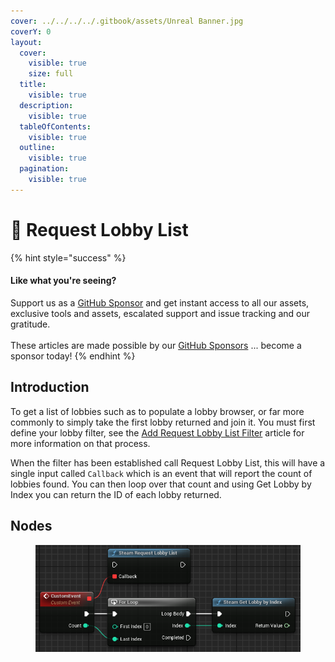 ```yaml
---
cover: ../../../../.gitbook/assets/Unreal Banner.jpg
coverY: 0
layout:
  cover:
    visible: true
    size: full
  title:
    visible: true
  description:
    visible: true
  tableOfContents:
    visible: true
  outline:
    visible: true
  pagination:
    visible: true
---
```


# 🔵 Request Lobby List

{% hint style="success" %}
#### Like what you're seeing?

Support us as a [GitHub Sponsor](../../../../become-a-sponsor/) and get instant access to all our assets, exclusive tools and assets, escalated support and issue tracking and our gratitude.\
\
These articles are made possible by our [GitHub Sponsors](../../../../become-a-sponsor/) ... become a sponsor today!
{% endhint %}

## Introduction

To get a list of lobbies such as to populate a lobby browser, or far more commonly to simply take the first lobby returned and join it. You must first define your lobby filter, see the [Add Request Lobby List Filter](add-request-lobby-list-filter.md) article for more information on that process.&#x20;

When the filter has been established call Request Lobby List, this will have a single input called `Callback` which is an event that will report the count of lobbies found. You can then loop over that count and using Get Lobby by Index you can return the ID of each lobby returned.

## Nodes

<figure><img src="../../../../.gitbook/assets/image (14) (1) (1) (1) (1) (1).png" alt=""><figcaption></figcaption></figure>
